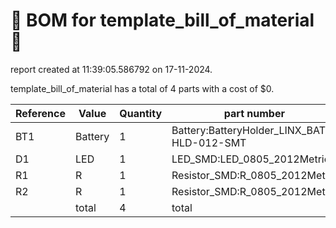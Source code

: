 # 📄 BOM for template_bill_of_material 📄

report created at 11:39:05.586792 on 17-11-2024.

template_bill_of_material has a total of 4 parts with a cost of $0.

| Reference | Value | Quantity | part number | cost |
| --------- | ----- | -------- | ----------- | ---- |
| BT1 | Battery | 1 | Battery:BatteryHolder_LINX_BAT-HLD-012-SMT | $0 |
| D1 | LED | 1 | LED_SMD:LED_0805_2012Metric | $0 |
| R1 | R | 1 | Resistor_SMD:R_0805_2012Metric | $0 |
| R2 | R | 1 | Resistor_SMD:R_0805_2012Metric | $0 |
|  | total | 4 | total | $0 |
